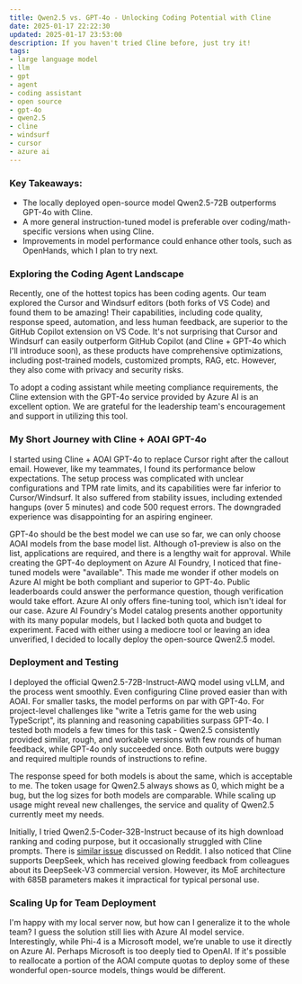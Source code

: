 ```yaml
---
title: Qwen2.5 vs. GPT-4o - Unlocking Coding Potential with Cline
date: 2025-01-17 22:22:30
updated: 2025-01-17 23:53:00
description: If you haven't tried Cline before, just try it!
tags:
- large language model
- llm
- gpt
- agent
- coding assistant
- open source
- gpt-4o
- qwen2.5
- cline
- windsurf
- cursor
- azure ai
---
```


### Key Takeaways:

- The locally deployed open-source model Qwen2.5-72B outperforms GPT-4o with Cline.
- A more general instruction-tuned model is preferable over coding/math-specific versions when using Cline.
- Improvements in model performance could enhance other tools, such as OpenHands, which I plan to try next.

### Exploring the Coding Agent Landscape

Recently, one of the hottest topics has been coding agents. Our team explored the Cursor and Windsurf editors (both forks of VS Code) and found them to be amazing! Their capabilities, including code quality, response speed, automation, and less human feedback, are superior to the GitHub Copilot extension on VS Code. It's not surprising that Cursor and Windsurf can easily outperform GitHub Copilot (and Cline + GPT-4o which I'll introduce soon), as these products have comprehensive optimizations, including post-trained models, customized prompts, RAG, etc. However, they also come with privacy and security risks.

To adopt a coding assistant while meeting compliance requirements, the Cline extension with the GPT-4o service provided by Azure AI is an excellent option. We are grateful for the leadership team's encouragement and support in utilizing this tool.

### My Short Journey with Cline + AOAI GPT-4o

I started using Cline + AOAI GPT-4o to replace Cursor right after the callout email. However, like my teammates, I found its performance below expectations. The setup process was complicated with unclear configurations and TPM rate limits, and its capabilities were far inferior to Cursor/Windsurf. It also suffered from stability issues, including extended hangups (over 5 minutes) and code 500 request errors. The downgraded experience was disappointing for an aspiring engineer.

GPT-4o should be the best model we can use so far, we can only choose AOAI models from the base model list. Although o1-preview is also on the list, applications are required, and there is a lengthy wait for approval. While creating the GPT-4o deployment on Azure AI Foundry, I noticed that fine-tuned models were "available". This made me wonder if other models on Azure AI might be both compliant and superior to GPT-4o. Public leaderboards could answer the performance question, though verification would take effort. Azure AI only offers fine-tuning tool, which isn't ideal for our case. Azure AI Foundry's Model catalog presents another opportunity with its many popular models, but I lacked both quota and budget to experiment. Faced with either using a mediocre tool or leaving an idea unverified, I decided to locally deploy the open-source Qwen2.5 model.

### Deployment and Testing

I deployed the official Qwen2.5-72B-Instruct-AWQ model using vLLM, and the process went smoothly. Even configuring Cline proved easier than with AOAI. For smaller tasks, the model performs on par with GPT-4o. For project-level challenges like "write a Tetris game for the web using TypeScript", its planning and reasoning capabilities surpass GPT-4o. I tested both models a few times for this task - Qwen2.5 consistently provided similar, rough, and workable versions with few rounds of human feedback, while GPT-4o only succeeded once. Both outputs were buggy and required multiple rounds of instructions to refine.

The response speed for both models is about the same, which is acceptable to me. The token usage for Qwen2.5 always shows as 0, which might be a bug, but the log sizes for both models are comparable. While scaling up usage might reveal new challenges, the service and quality of Qwen2.5 currently meet my needs.

Initially, I tried Qwen2.5-Coder-32B-Instruct because of its high download ranking and coding purpose, but it occasionally struggled with Cline prompts. There is [similar issue](https://www.reddit.com/r/LocalLLaMA/comments/1gpqhgu/qwen_25_32b_coder_doesnt_handle_the_cline_prompt/) discussed on Reddit. I also noticed that Cline supports DeepSeek, which has received glowing feedback from colleagues about its DeepSeek-V3 commercial version. However, its MoE architecture with 685B parameters makes it impractical for typical personal use.

### Scaling Up for Team Deployment

I'm happy with my local server now, but how can I generalize it to the whole team? I guess the solution still lies with Azure AI model service. Interestingly, while Phi-4 is a Microsoft model, we’re unable to use it directly on Azure AI. Perhaps Microsoft is too deeply tied to OpenAI. If it's possible to reallocate a portion of the AOAI compute quotas to deploy some of these wonderful open-source models, things would be different.
